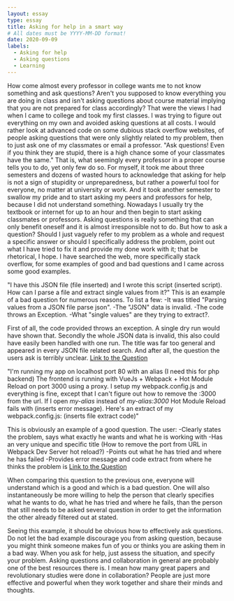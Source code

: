 ```yaml
---
layout: essay
type: essay
title: Asking for help in a smart way
# All dates must be YYYY-MM-DD format!
date: 2020-09-09
labels:
  - Asking for help
  - Asking questions
  - Learning
---
```


How come almost every professor in college wants me to not know something and ask questions? Aren't you supposed to know everything you are doing in class and isn't asking questions about course material implying that you are not prepared for class accordingly? 
That were the views I had when I came to college and took my first classes.
I was trying to figure out everything on my own and avoided asking questions at all costs. I would rather look at advanced code on some dubious stack overflow websites, of people asking questions that were only slightly related to my problem, then to just ask one of my classmates or email a professor. "Ask questions! Even if you think they are stupid, there is a high chance some of your classmates have the same." That is, what seemingly every professor in a proper course tells you to do, yet only few do so. For myself, it took me about three semesters and dozens of wasted hours to acknowledge that asking for help is not a sign of stupidity or unpreparedness, but rather a powerful tool for everyone, no matter at university or work. And it took another semester to swallow my pride and to start asking my peers and professors for help, because I did not understand something. 
Nowadays I usually try the textbook or internet for up to an hour and then begin to start asking classmates or professors. Asking questions is really something that can only benefit oneself and it is almost irresponsible not to do.
But how to ask a question? Should I just vaguely refer to my problem as a whole and request a specific answer or should I specifically address the problem, point out what I have tried to fix it and provide my done work with it; that be rhetorical, I hope.
I have searched the web, more specifically stack overflow, for some examples of good and bad questions and I came across some good examples.

"I have this JSON file (file inserted) and I wrote this script (inserted script). How can I parse a file and extract single values from it?"
This is an example of a bad question for numerous reasons. To list a few:
-It was titled "Parsing values from a JSON file parse json".
-The "JSON" data is invalid.
-The code throws an Exception.
-What "single values" are they trying to extract?.

First of all, the code provided throws an exception. A single dry run would have shown that. Secondly the whole JSON data is invalid, this also could have easily been handled with one run. The title was far too general and appeared in every JSON file related search. And after all, the question the users ask is terribly unclear.
[Link to the Question](https://stackoverflow.com/revisions/2835559/9)

"I'm running my app on localhost port 80 with an alias (I need this for php backend) The frontend is running with VueJs + Webpack + Hot Module Reload on port 3000 using a proxy. I setup my webpack.config.js and everything is fine, except that I can't figure out how to remove the :3000 from the url.
If I open *my-alias* instead of *my-alias:3000* Hot Module Reload fails with (inserts error message). 
Here's an extract of my webpack.config.js: (inserts file extract code)"

This is obviously an example of a good question. The user:
-Clearly states the problem, says what exactly he wants and what he is working with
-Has an very unique and specific title (How to remove the port from URL in Webpack Dev Server hot reload?)
-Points out what he has tried and where he has failed
-Provides error message and code extract from where he thinks the problem is
[Link to the Question](https://stackoverflow.com/questions/63432835/how-to-remove-the-port-from-url-in-webpack-dev-server-hot-reload)

When comparing this question to the previous one, everyone will understand which is a good and which is a bad question. One will also instantaneously be more willing to help the person that clearly specifies what he wants to do, what he has tried and where he fails, than the person that still needs to be asked several question in order to get the information the other already filtered out at stated.

Seeing this example, it should be obvious how to effectively ask questions. Do not let the bad example discourage you from asking question, because you might think someone makes fun of you or thinks you are asking them in a bad way. When you ask for help, just assess the situation, and specify your problem.
Asking questions and collaboration in general are probably one of the best resources there is. I mean how many great papers and revolutionary studies were done in collaboration? People are just more effective and powerful when they work together and share their minds and thoughts. 

  
